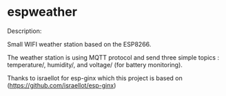 # espweather

Description: 

Small WIFI weather station based on the ESP8266. 

The weather station is using MQTT protocol and send three simple topics : temperature/, humidity/, and voltage/ (for battery monitoring). 


Thanks to israellot for esp-ginx which this project is based on (https://github.com/israellot/esp-ginx)
